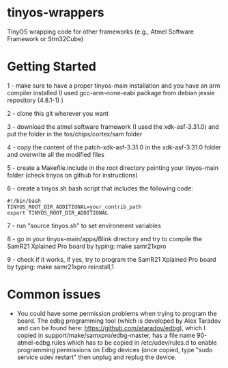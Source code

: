 # tinyos-wrappers
TinyOS wrapping code for other frameworks (e.g., Atmel Software Framework or Stm32Cube)

# Getting Started
1 - make sure to have a proper tinyos-main installation and you have an arm compiler installed (I used gcc-arm-none-eabi package from debian jessie repository (4.8.1-1) )

2 - clone this git wherever you want

3 - download the atmel software framework (I used the xdk-asf-3.31.0) and put the folder in the tos/chips/cortex/sam folder

4 - copy the content of the patch-xdk-asf-3.31.0 in the xdk-asf-3.31.0 folder and overwrite all the modified files

5 - create a Makefile.include in the root directory pointing your tinyos-main folder (check tinyos on github for instructions)

6 - create a tinyos.sh bash script that includes the following code:
```
#!/bin/bash
TINYOS_ROOT_DIR_ADDITIONAL=your_contrib_path
export TINYOS_ROOT_DIR_ADDITIONAL
```
7 - run "source tinyos.sh" to set environment variables

8 - go in your tinyos-main/apps/Blink directory and try to compile the SamR21 Xplained Pro board by typing: make samr21xpro

9 - check if it works, if yes, try to program the SamR21 Xplained Pro board by typing: make samr21xpro reinstall,1

# Common issues
- You could have some permission problems when trying to program the board. The edbg programming tool (which is developed by Alex Taradov and can be found here: https://github.com/ataradov/edbg), which I copied in support/make/samxpro/edbg-master, has a file name 90-atmel-edbg.rules which has to be copied in /etc/udev/rules.d to enable programming permissions on Edbg devices (once copied, type "sudo service udev restart" then unplug and replug the device.
